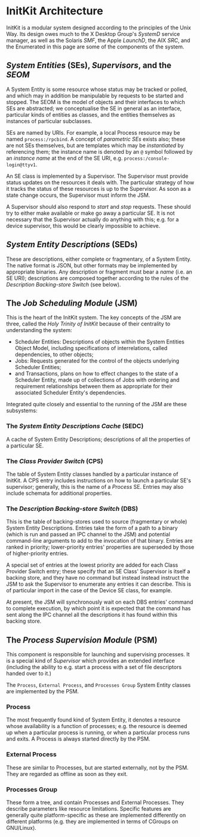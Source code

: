 InitKit Architecture
====================

InitKit is a modular system designed according to the principles of the Unix
Way. Its design owes much to the X Desktop Group's *SystemD* service manager,
as well as the Solaris *SMF*, the Apple *LaunchD*, the AIX *SRC*, and the 
Enumerated in this page are some of the components of the system.

*System Entities* (SEs), *Supervisors*, and the *SEOM*
-----------------------------------------------------

A System Entity is some resource whose status may be tracked or polled, and
which may in addition be manipulable by requests to be started and stopped. The
SEOM is the model of objects and their interfaces to which SEs are
abstracted; we conceptualise the SE in general as an interface, particular kinds
of entities as classes, and the entities themselves as instances of particular
subclasses.

SEs are named by URIs. For example, a local Process resource may be named
`process:/rpcbind`. A concept of *parametric SEs* exists also; these are not SEs
themselves, but are templates which may be *instantiated* by referencing them;
the instance name is denoted by an `@` symbol followed by an *instance name* at
the end of the SE URI, e.g. `process:/console-login@ttyv1`.

An SE class is implemented by a Supervisor. The Supervisor must
provide status updates on the resources it deals with. The particular strategy
of how it tracks the status of these resources is up to the Supervisor. As soon
as a state change occurs, the Supervisor must inform the JSM.

A Supervisor should also respond to *start* and *stop* requests. These should
try to either make available or make go away a particular SE. It is not
necessary that the Supervisor actually do anything with this; e.g. for a device
supervisor, this would be clearly impossible to achieve. 

*System Entity Descriptions* (SEDs)
-----------------------------------

These are descriptions, either complete or fragmentary, of a System Entity. The
native format is JSON, but other formats may be implemented by appropriate
binaries. Any description or fragment must bear a *name* (i.e. an SE URI);
descriptions are composed together according to the rules of the *Description
Backing-store Switch* (see below).

The *Job Scheduling Module* (JSM)
---------------------------------

This is the heart of the InitKit system. The key concepts of the JSM are three,
called the *Holy Trinity of InitKit* because of their centrality to
understanding the system:

- Scheduler Entities: Descriptions of objects within the System Entities Object
  Model, including specifications of interrelations, called dependencies, to
  other objects;
- Jobs: Requests generated for the control of the objects underlying Scheduler
  Entities;
- and Transactions, plans on how to effect changes to the state of a Scheduler
  Entity, made up of collections of Jobs with ordering and requirement
  relationships between them as appropriate for their associated Scheduler
  Entity's dependencies.

Integrated quite closely and essential to the running of the JSM are these
subsystems:

### The *System Entity Descriptions Cache* (SEDC)

A cache of System Entity Descriptions; descriptions of all the properties of a
particular SE.

### The *Class Provider Switch* (CPS)

The table of System Entity classes handled by a particular instance of InitKit.
A CPS entry includes instructions on how to launch a particular SE's supervisor;
generally, this is the name of a *Process* SE. Entries may also include schemata
for additional properties.

### The *Description Backing-store Switch* (DBS)

This is the table of backing-stores used to source (fragmentary or whole) System
Entity Descriptions. Entries take the form of a path to a binary (which is run
and passed an IPC channel to the JSM) and potential command-line arguments to
add to the invocation of that binary. Entries are ranked in priority;
lower-priority entries' properties are superseded by those of higher-priority
entries.

A special set of entries at the lowest priority are added for each Class
Provider Switch entry; these specify that an SE Class' Supervisor is itself a
backing store, and they have no command but instead instead instruct the JSM to
ask the Supervisor to enumerate any entries it can describe. This is of
particular import in the case of the Device SE class, for example.

At present, the JSM will synchronously wait on each DBS entries' command to
complete execution, by which point it is expected that the command has sent
along the IPC channel all the descriptions it has found within this backing
store.

The *Process Supervision Module* (PSM)
--------------------------------------

This component is responsible for launching and supervising processes. It is a
special kind of *Supervisor* which provides an extended interface (including the
ability to e.g. start a process with a set of file descriptors handed over to
it.)

The `Process`, `External Process`, and `Processes Group` System Entity classes
are implemented by the PSM.

### Process

The most frequently found kind of System Entity, it denotes a resource whose
availability is a function of processes; e.g. the resource is deemed up when a
particular process is running, or when a particular process runs and exits. A
Process is always started directly by the PSM.

### External Process

These are similar to Processes, but are started externally, not by the PSM. They
are regarded as offline as soon as they exit.

### Processes Group

These form a tree, and contain Processes and External Processes. They describe
parameters like resource limitations. Specific features are generally
quite platform-specific as these are implemented differently on different
platforms (e.g. they are implemented in terms of CGroups on GNU/Linux).